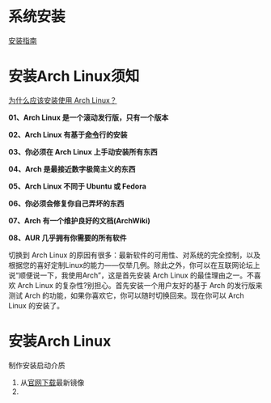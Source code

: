 # 系统安装

[安装指南](https://wiki.archlinuxcn.org/wiki/%E5%AE%89%E8%A3%85%E6%8C%87%E5%8D%97)

# 安装Arch Linux须知

[为什么应该安装使用 Arch Linux？](https://blog.csdn.net/yaxuan88521/article/details/122768318)

**01、Arch Linux 是一个滚动发行版，只有一个版本**

**02、Arch Linux 有基于[命令](https://www.linuxcool.com/)行的安装**

**03、你必须在 Arch Linux 上手动安装所有东西**

**04、Arch 是最接近数字极简主义的东西**

**05、Arch Linux 不同于 Ubuntu 或 Fedora**

**06、你必须会修复你自己弄坏的东西**

**07、Arch 有一个维护良好的文档(ArchWiki)**

**08、AUR 几乎拥有你需要的所有软件**

切换到 Arch Linux 的原因有很多：最新软件的可用性、对系统的完全控制，以及根据您的喜好定制Linux的能力——仅举几例。除此之外，你可以在互联网论坛上说“顺便说一下，我使用Arch”，这是首先安装 Arch Linux 的最佳理由之一。不喜欢 Arch Linux 的复杂性?别担心。首先安装一个用户友好的基于 Arch 的发行版来测试 Arch 的功能，如果你喜欢它，你可以随时切换回来。现在你可以 Arch Linux 的安装了。

# 安装Arch Linux

制作安装启动介质

1. 从[官网下载](https://archlinux.org/download/)最新镜像
2. 
